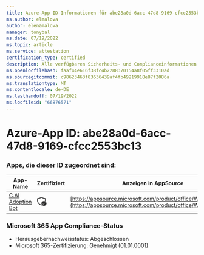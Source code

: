 ```yaml
---
title: Azure-App ID-Informationen für abe28a0d-6acc-47d8-9169-cfcc2553bc13
ms.author: elmalova
author: elenamalova
manager: tonybal
ms.date: 07/19/2022
ms.topic: article
ms.service: attestation
certification_type: certified
description: Alle verfügbaren Sicherheits- und Complianceinformationen für abe28a0d-6acc-47d8-9169-cfcc2553bc13.
ms.openlocfilehash: faaf44e616f38fc4b2288370154a8f05ff3310ad
ms.sourcegitcommit: c98623463f83636439af4fb49219918e87f2086a
ms.translationtype: MT
ms.contentlocale: de-DE
ms.lasthandoff: 07/19/2022
ms.locfileid: "66876571"
---
```

# <a name="azure-app-id-abe28a0d-6acc-47d8-9169-cfcc2553bc13"></a>Azure-App ID: abe28a0d-6acc-47d8-9169-cfcc2553bc13


### <a name="apps-associated-with-this-id"></a>Apps, die dieser ID zugeordnet sind:
| **App-Name** | **Zertifiziert** | **Anzeigen in AppSource** |
|--------------|---------------|-----------------------|
| [C.AI Adoption Bot](../forward/WA200002633.md) | <img alt="Certified application badge" src="../media/certified-badge.png" height="25" width="25" /> | [https://appsource.microsoft.com/product/office/WA200002633](https://appsource.microsoft.com/product/office/WA200002633) |

### <a name="microsoft-365-app-compliance-status"></a>Microsoft 365 App Compliance-Status
- Herausgebernachweisstatus: Abgeschlossen
- Microsoft 365-Zertifizierung: Genehmigt (01.01.0001)
